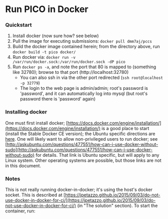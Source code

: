 Run PICO in Docker
==================


### Quickstart

1. Install docker (now sure how? see below)
2. Pull the image for executing submissions: `docker pull dmm7aj/pccs`
3. Build the docker image contained herein; from the directory above, run `docker build -t pico docker/`
4. Run docker via: `docker run -v /var/run/docker.sock:/var/run/docker.sock -dP pico`
5. Run `docker ps -a`, and note the port that 80 is mapped to (something like 32780); browse to that port (http://localhost:32780)
    - You can also ssh in via the other port redirected (`ssh root@localhost -p 32779`)
	- The login to the web page is admin/admin; root's password is 'password', and it can automatically log into mysql (but root's password there is 'password' again)

### Installing docker

One must first install docker;
[https://docs.docker.com/engine/installation/](https://docs.docker.com/engine/installation/)
is a good place to start (install the Stable Docker CE version); the
Ubuntu specific directions are
[here](https://docs.docker.com/engine/installation/linux/ubuntu/#install-using-the-repository).
One will likely want to allow non-privileged users to run docker; see
[http://askubuntu.com/questions/477551/how-can-i-use-docker-without-sudo](http://askubuntu.com/questions/477551/how-can-i-use-docker-without-sudo)
for details.  That link is Ubuntu specific, but will apply to any
Linux system.  Other operating systems are possible, but those links
are not in this document.

### Notes

This is not really running docker-in-docker; it's using the host's docker socket.  This is described at [https://jpetazzo.github.io/2015/09/03/do-not-use-docker-in-docker-for-ci/](https://jpetazzo.github.io/2015/09/03/do-not-use-docker-in-docker-for-ci/) (in "The solution" section).  To start the container, run:

